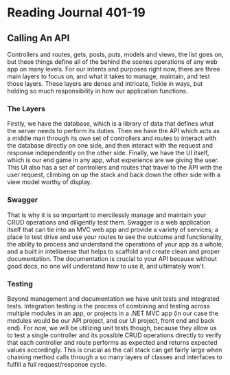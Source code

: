 # Reading Journal 401-19

## Calling An API

Controllers and routes, gets, posts, puts, models and views, the list goes on, but these things define all of the behind the scenes operations of any web app on many levels.  For our intents and purposes right now, there are three main layers to focus on, and what it takes to manage, maintain, and test those layers.  These layers are dense and intricate, fickle in ways, but holding so much responsibility in how our application functions.  

### The Layers

Firstly, we have the database, which is a library of data that defines what the server needs to perform its duties.  Then we have the API which acts as a middle man through its own set of controllers and routes to interact with the database directly on one side, and then interact with the request and response independently on the other side.  Finally, we have the UI itself, which is our end game in any app, what experience are we giving the user.  This UI also has a set of controllers and routes that travel to the API with the user request, climbing on up the stack and back down the other side with a view model worthy of display.

### Swagger

That is why it is so important to mercilessly manage and maintain your CRUD operations and diligently test them.  Swagger is a web application itself that can tie into an MVC web app and provide a variety of services; a place to test drive and use your routes to see the outcome and functionality, the ability to process and understand the operations of your app as a whole, and a built in intellisense that helps to scaffold and create clean and proper documentation.  The documentation is crucial to your API because without good docs, no one will understand how to use it, and ultimately won't.  

### Testing

Beyond management and documentation we have unit tests and integrated tests.  Integration testing is the process of combining and testing across multiple modules in an app, or projects in a .NET MVC app \(in our case the modules would be our API project, and our UI project, front end and back end\).  For now, we will be utilizing unit tests though, because they allow us to test a single controller and its possible CRUD operations directly to verify that each controller and route performs as expected and returns expected values accordingly.  This is crucial as the call stack can get fairly large when chaining method calls through a so many layers of classes and interfaces to fulfill a full request/response cycle.